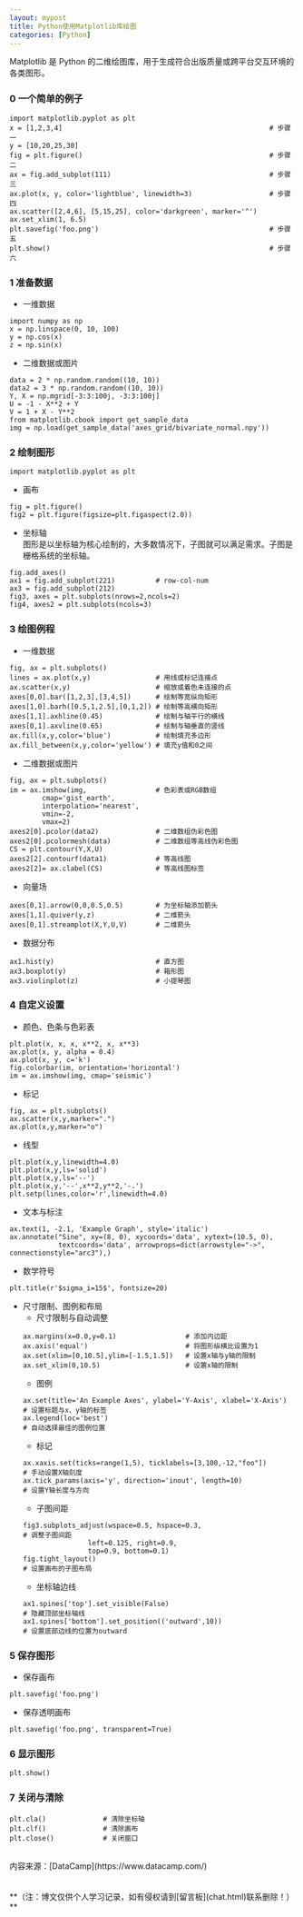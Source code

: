 ```yaml
---
layout: mypost
title: Python使用Matplotlib库绘图
categories: [Python]
---
```

Matplotlib 是 Python 的二维绘图库，用于生成符合出版质量或跨平台交互环境的各类图形。

### 0 一个简单的例子 
```
import matplotlib.pyplot as plt
x = [1,2,3,4]                                                   # 步骤一
y = [10,20,25,30]
fig = plt.figure()                                              # 步骤二
ax = fig.add_subplot(111)                                       # 步骤三
ax.plot(x, y, color='lightblue', linewidth=3)                   # 步骤四
ax.scatter([2,4,6], [5,15,25], color='darkgreen', marker='^')
ax.set_xlim(1, 6.5)
plt.savefig('foo.png')                                          # 步骤五
plt.show()                                                      # 步骤六
```

### 1 准备数据  
- 一维数据
```
import numpy as np
x = np.linspace(0, 10, 100)
y = np.cos(x)
z = np.sin(x)
```
- 二维数据或图片  
```
data = 2 * np.random.random((10, 10))
data2 = 3 * np.random.random((10, 10))
Y, X = np.mgrid[-3:3:100j, -3:3:100j]
U = -1 - X**2 + Y
V = 1 + X - Y**2
from matplotlib.cbook import get_sample_data
img = np.load(get_sample_data('axes_grid/bivariate_normal.npy'))
```

### 2 绘制图形  
```
import matplotlib.pyplot as plt 
```

- 画布  
```
fig = plt.figure()
fig2 = plt.figure(figsize=plt.figaspect(2.0)) 
```
- 坐标轴  
图形是以坐标轴为核心绘制的，大多数情况下，子图就可以满足需求。子图是栅格系统的坐标轴。  
```
fig.add_axes()
ax1 = fig.add_subplot(221)          # row-col-num
ax3 = fig.add_subplot(212)
fig3, axes = plt.subplots(nrows=2,ncols=2)
fig4, axes2 = plt.subplots(ncols=3)
```

### 3 绘图例程   
- 一维数据  
```
fig, ax = plt.subplots()
lines = ax.plot(x,y)                # 用线或标记连接点
ax.scatter(x,y)                     # 缩放或着色未连接的点
axes[0,0].bar([1,2,3],[3,4,5])      # 绘制等宽纵向矩形
axes[1,0].barh([0.5,1,2.5],[0,1,2]) # 绘制等高横向矩形
axes[1,1].axhline(0.45)             # 绘制与轴平行的横线
axes[0,1].axvline(0.65)             # 绘制与轴垂直的竖线
ax.fill(x,y,color='blue')           # 绘制填充多边形
ax.fill_between(x,y,color='yellow') # 填充y值和0之间
```
- 二维数据或图片  
```
fig, ax = plt.subplots()
im = ax.imshow(img,                 # 色彩表或RGB数组
        cmap='gist_earth',
        interpolation='nearest',
        vmin=-2,
        vmax=2)
axes2[0].pcolor(data2)              # 二维数组伪彩色图
axes2[0].pcolormesh(data)           # 二维数组等高线伪彩色图
CS = plt.contour(Y,X,U)
axes2[2].contourf(data1)            # 等高线图
axes2[2]= ax.clabel(CS)             # 等高线图标签
```
- 向量场  
```
axes[0,1].arrow(0,0,0.5,0.5)        # 为坐标轴添加箭头
axes[1,1].quiver(y,z)               # 二维箭头
axes[0,1].streamplot(X,Y,U,V)       # 二维箭头 
```
- 数据分布  
```
ax1.hist(y)                         # 直方图
ax3.boxplot(y)                      # 箱形图
ax3.violinplot(z)                   # 小提琴图
```

### 4 自定义设置  
- 颜色、色条与色彩表
```
plt.plot(x, x, x, x**2, x, x**3)
ax.plot(x, y, alpha = 0.4)
ax.plot(x, y, c='k')
fig.colorbar(im, orientation='horizontal')
im = ax.imshow(img, cmap='seismic')
```
- 标记
```
fig, ax = plt.subplots()
ax.scatter(x,y,marker=".")
ax.plot(x,y,marker="o")
```
- 线型
```
plt.plot(x,y,linewidth=4.0)
plt.plot(x,y,ls='solid')
plt.plot(x,y,ls='--')
plt.plot(x,y,'--',x**2,y**2,'-.')
plt.setp(lines,color='r',linewidth=4.0)
```
- 文本与标注
```
ax.text(1, -2.1, 'Example Graph', style='italic')
ax.annotate("Sine", xy=(8, 0), xycoords='data', xytext=(10.5, 0),
            textcoords='data', arrowprops=dict(arrowstyle="->", connectionstyle="arc3"),)
```
- 数学符号
```
plt.title(r'$sigma_i=15$', fontsize=20)
```
- 尺寸限制、图例和布局
    - 尺寸限制与自动调整
    ```
    ax.margins(x=0.0,y=0.1)                 # 添加内边距
    ax.axis('equal')                        # 将图形纵横比设置为1
    ax.set(xlim=[0,10.5],ylim=[-1.5,1.5])   # 设置x轴与y轴的限制
    ax.set_xlim(0,10.5)                     # 设置x轴的限制
    ```
    - 图例
    ```
    ax.set(title='An Example Axes', ylabel='Y-Axis', xlabel='X-Axis')  # 设置标题与x、y轴的标签
    ax.legend(loc='best')                                              # 自动选择最佳的图例位置
    ```
    - 标记
    ```
    ax.xaxis.set(ticks=range(1,5), ticklabels=[3,100,-12,"foo"])       # 手动设置X轴刻度
    ax.tick_params(axis='y', direction='inout', length=10)             # 设置Y轴长度与方向
    ```
    - 子图间距
    ```
    fig3.subplots_adjust(wspace=0.5, hspace=0.3,                       # 调整子图间距
                    left=0.125, right=0.9,
                    top=0.9, bottom=0.1)
    fig.tight_layout()                                                 # 设置画布的子图布局
    ```
    - 坐标轴边线
    ```
    ax1.spines['top'].set_visible(False)                               # 隐藏顶部坐标轴线
    ax1.spines['bottom'].set_position(('outward',10))                  # 设置底部边线的位置为outward
    ```

### 5 保存图形   
- 保存画布
```
plt.savefig('foo.png') 
```
- 保存透明画布
```
plt.savefig('foo.png', transparent=True)
```

### 6 显示图形   

```
plt.show()
```

### 7 关闭与清除 
```
plt.cla()              # 清除坐标轴
plt.clf()              # 清除画布
plt.close()            # 关闭窗口
```

<br/>
内容来源：[DataCamp](https://www.datacamp.com/)
<br/>
<br/>
<br/>
**（注：博文仅供个人学习记录，如有侵权请到[留言板](chat.html)联系删除！）**
<br/>
